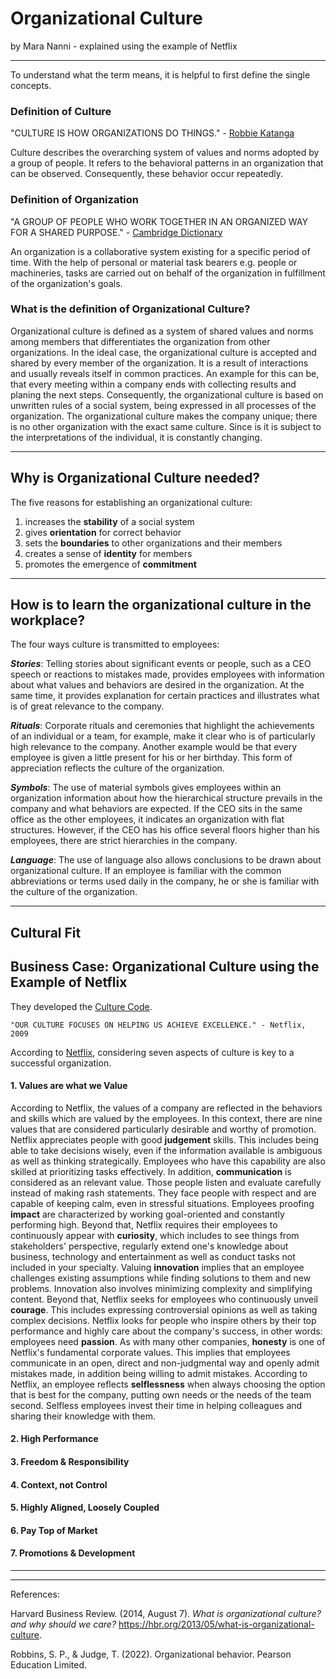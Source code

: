 # Organizational Culture 

by Mara Nanni           - explained using the example of Netflix

---
To understand what the term means, it is helpful to first define the single concepts.

### Definition of Culture

"CULTURE IS HOW ORGANIZATIONS DO THINGS." - [Robbie Katanga](https://hbr.org/2013/05/what-is-organizational-culture)

Culture describes the overarching system of values and norms adopted by a group of people. It refers to the behavioral patterns in an organization that can be observed. Consequently, these behavior occur repeatedly.

### Definition of Organization

"A GROUP OF PEOPLE WHO WORK TOGETHER IN AN ORGANIZED WAY FOR A SHARED PURPOSE." - [Cambridge Dictionary](https://dictionary.cambridge.org/dictionary/english/organization)

An organization is a collaborative system existing for a specific period of time. With the help of personal or material task bearers e.g. people or machineries, tasks are carried out on behalf of the organization in fulfillment of the organization's goals.


### What is the definition of Organizational Culture?

Organizational culture is defined as a system of shared values and norms among members that differentiates the organization from other organizations. In the ideal case, the organizational culture is accepted and shared by every member of the organization. It is a result of interactions and usually reveals itself in common practices. An example for this can be, that every meeting within a company ends with collecting results and planing the next steps. Consequently, the organizational culture is based on unwritten rules of a social system, being expressed in all processes of the organization. The organizational culture makes the company unique; there is no other organization with the exact same culture. Since is it is subject to the interpretations of the individual, it is constantly changing.


---

## Why is Organizational Culture needed?

The five reasons for establishing an organizational culture:

1. increases the __stability__ of a social system
2. gives __orientation__ for correct behavior
3. sets the __boundaries__ to other organizations and their members
4. creates a sense of __identity__ for members
5. promotes the emergence of __commitment__

---

## How is to learn the organizational culture in the workplace?

The four ways culture is transmitted to employees:

*__Stories__*: Telling stories about significant events or people, such as a CEO speech or reactions to mistakes made, provides employees with information about what values and behaviors are desired in the organization. At the same time, it provides explanation for certain practices and illustrates what is of great relevance to the company. 

*__Rituals__*: Corporate rituals and ceremonies that highlight the achievements of an individual or a team, for example, make it clear who is of particularly high relevance to the company. Another example would be that every employee is given a little present for his or her birthday. This form of appreciation reflects the culture of the organization. 

*__Symbols__*: The use of material symbols gives employees within an organization information about how the hierarchical structure prevails in the company and what behaviors are expected. If the CEO sits in the same office as the other employees, it indicates an organization with flat structures. However, if the CEO has his office several floors higher than his employees, there are strict hierarchies in the company. 

*__Language__*: The use of language also allows conclusions to be drawn about organizational culture. If an employee is familiar with the common abbreviations or terms used daily in the company, he or she is familiar with the culture of the organization.

---

## Cultural Fit


## Business Case: Organizational Culture using the Example of Netflix

They developed the [Culture Code](https://www.slideshare.net/reed2001/culture-1798664).


    "OUR CULTURE FOCUSES ON HELPING US ACHIEVE EXCELLENCE." - Netflix, 2009

According to [Netflix](https://www.youtube.com/watch?v=7O87hhyLa9U), considering seven aspects of culture is key to a successful organization.

#### 1. Values are what we Value

According to Netflix, the values of a company are reflected in the behaviors and skills which are valued by the employees. In this context, there are nine values that are considered particularly desirable and worthy of promotion. Netflix appreciates people with good __judgement__ skills. This includes being able to take decisions wisely, even if the information available is ambiguous as well as thinking strategically. Employees who have this capability are also skilled at prioritizing tasks effectively. In addition, __communication__ is considered as an relevant value. Those people listen and evaluate carefully instead of making rash statements. They face people with respect and are capable of keeping calm, even in stressful situations. Employees proofing __impact__ are characterized by working goal-oriented and constantly performing high. Beyond that, Netflix requires their employees to continuously appear with __curiosity__, which includes to see things from stakeholders' perspective, regularly extend one's knowledge about business, technology and entertainment as well as conduct tasks not included in your specialty. Valuing __innovation__ implies that an employee challenges existing assumptions while finding solutions to them and new problems. Innovation also involves minimizing complexity and simplifying content. Beyond that, Netflix seeks for employees who continuously unveil __courage__. This includes expressing controversial opinions as well as taking complex decisions. Netflix looks for people who inspire others by their top performance and highly care about the company's success, in other words: employees need __passion__. As with many other companies, __honesty__ is one of Netflix's fundamental corporate values. This implies that employees communicate in an open, direct and non-judgmental way and openly admit mistakes made, in addition being willing to admit mistakes. According to Netflix, an employee reflects __selflessness__ when always choosing the option that is best for the company, putting own needs or the needs of the team second. Selfless employees invest their time in helping colleagues and sharing their knowledge with them.

#### 2. High Performance

#### 3. Freedom & Responsibility

#### 4. Context, not Control

#### 5. Highly Aligned, Loosely Coupled

#### 6. Pay Top of Market

#### 7. Promotions & Development

---




---
References:

Harvard Business Review. (2014, August 7). *What is organizational culture? and why should we care?* https://hbr.org/2013/05/what-is-organizational-culture.

Robbins, S. P., & Judge, T. (2022). Organizational behavior. Pearson Education Limited. 

